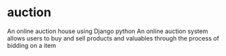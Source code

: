 # auction
An online auction house using Django python 
An online auction system allows users to buy and sell products and valuables through the process of bidding on a item 
